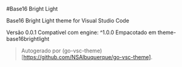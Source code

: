 #Base16 Bright Light

Base16 Bright Light theme for Visual Studio Code

Versão 0.0.1
Compatível com engine: ^1.0.0
Empacotado em theme-base16brightlight

> Autogerado por (go-vsc-theme)[https://github.com/NSAlbuquerque/go-vsc-theme].
